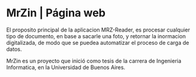 # MrZin | Página web

El proposito principal de la aplicacion MRZ-Reader, es procesar cualquier tipo de documento, en base a sacarle una foto, y retornar la inormacion digitalizada, de modo que se puedea automatizar el proceso de carga de datos.

MrZin es un proyecto que inició como tesis de la carrera de Ingenieria Informatica, en la Universidad de Buenos Aires.
